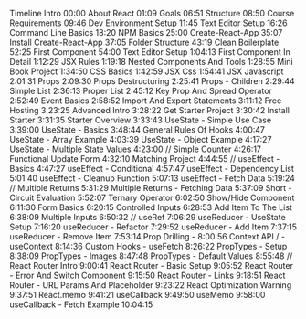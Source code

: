 Timeline
Intro 00:00
About React 01:09
Goals 06:51
Structure 08:50
Course Requirements 09:46
Dev Environment Setup 11:45
Text Editor Setup 16:26
Command Line Basics 18:20
NPM Basics 25:00
Create-React-App 35:07
Install Create-React-App 37:05
Folder Structure 43:19
Clean Boilerplate 52:25
First Component 54:00
Text Editor Setup 1:04:13
First Component In Detail 1:12:29
JSX Rules 1:19:18
Nested Components And Tools 1:28:55
Mini Book Project 1:34:50
CSS Basics 1:42:59
JSX Css 1:54:41
JSX Javascript 2:01:31
Props 2:09:30
Props Destructuring 2:25:41
Props - Children 2:29:44
Simple List 2:36:13
Proper List 2:45:12
Key Prop And Spread Operator 2:52:49
Event Basics 2:58:52
Import And Export Statements 3:11:12
Free Hosting 3:23:25
Advanced Intro 3:28:22
Get Starter Project 3:30:42
Install Starter 3:31:35
Starter Overview 3:33:43
UseState - Simple Use Case 3:39:00
UseState - Basics 3:48:44
General Rules Of Hooks 4:00:47
UseState - Array Example 4:03:39
UseState - Object Example 4:17:27
UseState - Multiple State Values 4:23:00
//
Simple Counter 4:26:17
Functional Update Form 4:32:10
Matching Project 4:44:55
//
useEffect - Basics 4:47:27
useEffect - Conditional 4:57:47
useEffect - Dependency List 5:01:40
useEffect - Cleanup Function 5:07:13
useEffect - Fetch Data 5:19:24
//
Multiple Returns 5:31:29
Multiple Returns - Fetching Data 5:37:09
Short - Circuit Evaluation 5:52:07
Ternary Operator 6:02:50
Show/Hide Component 6:11:30
Form Basics 6:20:15
Controlled Inputs 6:28:53
Add Item To The List 6:38:09
Multiple Inputs 6:50:32
//
useRef 7:06:29
useReducer - UseState Setup 7:16:20
useReducer - Refactor 7:29:52
useReducer - Add Item 7:37:15
useReducer - Remove Item 7:53:14
Prop Drilling - 8:00:56
Context API / - useContext 8:14:36
Custom Hooks - useFetch 8:26:22
PropTypes - Setup 8:38:09
PropTypes - Images 8:47:48
PropTypes - Default Values 8:55:48
//
React Router Intro 9:00:41
React Router - Basic Setup 9:05:52
React Router - Error And Switch Component 9:15:50
React Router - Links 9:18:51
React Router - URL Params And Placeholder 9:23:22
React Optimization Warning 9:37:51
React.memo 9:41:21
useCallback 9:49:50
useMemo 9:58:00
useCallback - Fetch Example 10:04:15
